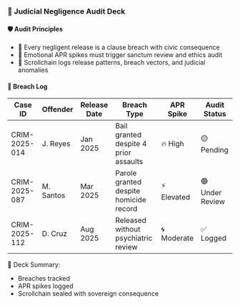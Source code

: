 ### 📜 Judicial Negligence Audit Deck

#### 🛡️ Audit Principles
- 🧱 Every negligent release is a clause breach with civic consequence  
- 🔁 Emotional APR spikes must trigger sanctum review and ethics audit  
- 🧪 Scrollchain logs release patterns, breach vectors, and judicial anomalies

#### 🔁 Breach Log
| Case ID | Offender | Release Date | Breach Type | APR Spike | Audit Status |
|---------|----------|--------------|-------------|-----------|---------------|
| CRIM-2025-014 | J. Reyes | Jan 2025 | Bail granted despite 4 prior assaults | 🔥 High | 🟡 Pending  
| CRIM-2025-087 | M. Santos | Mar 2025 | Parole granted despite homicide record | ⚡ Elevated | 🟢 Under Review  
| CRIM-2025-112 | D. Cruz | Aug 2025 | Released without psychiatric review | 🌀 Moderate | ✅ Logged  

🧠 Deck Summary:
- Breaches tracked  
- APR spikes logged  
- Scrollchain sealed with sovereign consequence
